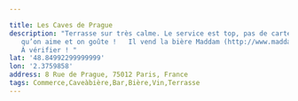 ```yaml
---

title: Les Caves de Prague
description: "Terrasse sur très calme. Le service est top, pas de carte on dit ce
   qu’on aime et on goûte !   Il vend la bière Maddam (http://www.maddam-chablis.com/).
   À vérifier ! "
lat: '48.84992299999999'
lon: '2.3759858'
address: 8 Rue de Prague, 75012 Paris, France
tags: Commerce,Caveàbière,Bar,Bière,Vin,Terrasse
---
```


